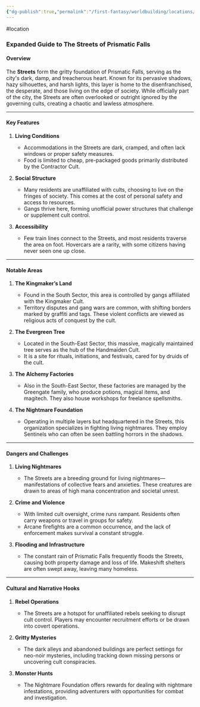 ```yaml
---
{"dg-publish":true,"permalink":"/first-fantasy/worldbuilding/locations/the-falls/the-streets/","noteIcon":"","created":"2025-01-21T23:37:01.323+09:00","updated":"2025-01-26T21:04:20.520+09:00"}
---
```


#location 
### Expanded Guide to The Streets of Prismatic Falls

#### **Overview**

The **Streets** form the gritty foundation of Prismatic Falls, serving as the city's dark, damp, and treacherous heart. Known for its pervasive shadows, hazy silhouettes, and harsh lights, this layer is home to the disenfranchised, the desperate, and those living on the edge of society. While officially part of the city, the Streets are often overlooked or outright ignored by the governing cults, creating a chaotic and lawless atmosphere.

---

#### **Key Features**

1. **Living Conditions**
    
    - Accommodations in the Streets are dark, cramped, and often lack windows or proper safety measures.
    - Food is limited to cheap, pre-packaged goods primarily distributed by the Contractor Cult​.
2. **Social Structure**
    
    - Many residents are unaffiliated with cults, choosing to live on the fringes of society. This comes at the cost of personal safety and access to resources.
    - Gangs thrive here, forming unofficial power structures that challenge or supplement cult control​.
3. **Accessibility**
    
    - Few train lines connect to the Streets, and most residents traverse the area on foot. Hovercars are a rarity, with some citizens having never seen one up close​.

---

#### **Notable Areas**

1. **The Kingmaker’s Land**
    
    - Found in the South Sector, this area is controlled by gangs affiliated with the Kingmaker Cult.
    - Territory disputes and gang wars are common, with shifting borders marked by graffiti and tags. These violent conflicts are viewed as religious acts of conquest by the cult​.
2. **The Evergreen Tree**
    
    - Located in the South-East Sector, this massive, magically maintained tree serves as the hub of the Handmaiden Cult.
    - It is a site for rituals, initiations, and festivals, cared for by druids of the cult​.
3. **The Alchemy Factories**
    
    - Also in the South-East Sector, these factories are managed by the Greengate family, who produce potions, magical items, and magitech. They also house workshops for freelance spellsmiths.
4. **The Nightmare Foundation**
    
    - Operating in multiple layers but headquartered in the Streets, this organization specializes in fighting living nightmares. They employ Sentinels who can often be seen battling horrors in the shadows​.

---

#### **Dangers and Challenges**

1. **Living Nightmares**
    
    - The Streets are a breeding ground for living nightmares—manifestations of collective fears and anxieties. These creatures are drawn to areas of high mana concentration and societal unrest​.
2. **Crime and Violence**
    
    - With limited cult oversight, crime runs rampant. Residents often carry weapons or travel in groups for safety.
    - Arcane firefights are a common occurrence, and the lack of enforcement makes survival a constant struggle.
3. **Flooding and Infrastructure**
    
    - The constant rain of Prismatic Falls frequently floods the Streets, causing both property damage and loss of life. Makeshift shelters are often swept away, leaving many homeless​.

---

#### **Cultural and Narrative Hooks**

1. **Rebel Operations**
    
    - The Streets are a hotspot for unaffiliated rebels seeking to disrupt cult control. Players may encounter recruitment efforts or be drawn into covert operations​.
2. **Gritty Mysteries**
    
    - The dark alleys and abandoned buildings are perfect settings for neo-noir mysteries, including tracking down missing persons or uncovering cult conspiracies​.
3. **Monster Hunts**
    
    - The Nightmare Foundation offers rewards for dealing with nightmare infestations, providing adventurers with opportunities for combat and investigation​.